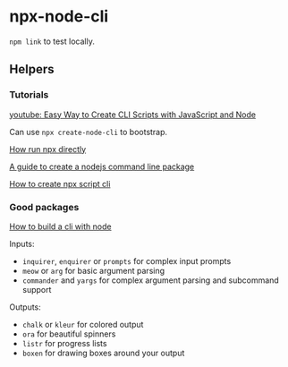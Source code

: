 # npx-node-cli

`npm link` to test locally.

## Helpers

### Tutorials

[youtube: Easy Way to Create CLI Scripts with JavaScript and Node](https://youtu.be/dfTpFFZwazI)

Can use `npx create-node-cli` to bootstrap.

[How run npx directly](https://dev.to/ipreda/run-your-npx-script-directly-from-github-create-your-own-cli-commands-and-other-stories-4pn3)

[A guide to create a nodejs command line package](https://medium.com/netscape/a-guide-to-create-a-nodejs-command-line-package-c2166ad0452e)

[How to create npx script cli](https://blog.devgenius.io/how-to-create-npx-script-cli-with-nodejs-3927f8bb91eb)

### Good packages

[How to build a cli with node](https://www.twilio.com/blog/how-to-build-a-cli-with-node-js)

Inputs:

- `inquirer`, `enquirer` or `prompts` for complex input prompts
- `meow` or `arg` for basic argument parsing
- `commander` and `yargs` for complex argument parsing and subcommand support

Outputs:

- `chalk` or `kleur` for colored output
- `ora` for beautiful spinners
- `listr` for progress lists
- `boxen` for drawing boxes around your output
